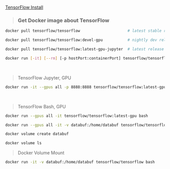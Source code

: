 [TensorFlow Install](https://www.tensorflow.org/install/docker)

> <h3>Get Docker image about TensorFlow </h3>

```bash
docker pull tensorflow/tensorflow                     # latest stable release

docker pull tensorflow/tensorflow:devel-gpu           # nightly dev release w/ GPU support

docker pull tensorflow/tensorflow:latest-gpu-jupyter  # latest release w/ GPU support and Jupyter
```

```bash
docker run [-it] [--rm] [-p hostPort:containerPort] tensorflow/tensorflow[:tag] [command]
```
<br>

> TensorFlow Jupyter, GPU

```bash
docker run -it --gpus all -p 8888:8888 tensorflow/tensorflow:latest-gpu-jupyter
```
<br>

> TensorFlow Bash, GPU
```bash
docker run --gpus all -it tensorflow/tensorflow:latest-gpu bash

docker run --gpus all -it -v databuf:/home/databuf tensorflow/tensorflow:latest-gpu bash
```

>
```bash
docker volume create databuf

docker volume ls
```

> Docker Volume Mount
```bash
docker run -it -v databuf:/home/databuf tensorflow/tensorflow bash
```